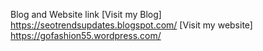 Blog and Website link
[Visit my Blog] https://seotrendsupdates.blogspot.com/
[Visit my website] https://gofashion55.wordpress.com/

